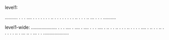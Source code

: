 level1:

..........
.        .
. .... . .
.    . . .
. .. . . .
.    . . .
. .. .   .
. .. ... .
.        .
..........

level1-wide:
....................
.                  .
. .... . .... . ....
.    . . .... . .. .
. .. . .      . .. .
.    . . .... . .. .
. .. . .      .    .
. .. . ... .. .  ...
.                  .
....................
